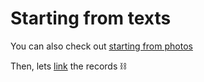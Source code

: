 Starting from texts
========




You can also check out [starting from photos](#doc/photos)

Then, lets [link](#doc/links) the records :chains:
